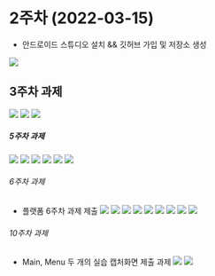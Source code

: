 # 2주차 (2022-03-15)
- 안드로이드 스튜디오 설치 && 깃허브 가입 및 저장소 생성

<img width="" height="" src="./pic/2st.png"></img>


## 3주차 과제
<img width="" height="" src="./pic/3주차_메인.png"> </img>
<img width="" height="" src="./pic/3주차_네이버.png"> </img>
<img width="" height="" src="./pic/3주차_전화걸기.png"> </img>

##### 5주차 과제
<img width="" height="" src="./pic/플랫폼실습이미지1.png"> </img>
<img width="" height="" src="./pic/플랫폼실습이미지.png"> </img>
<img width="" height="" src="./pic/플랫폼activity1.png"> </img>
<img width="" height="" src="./pic/플랫폼activity2.png"> </img>
<img width="" height="" src="./pic/플랫폼mainactivity1.png"> </img>
<img width="" height="" src="./pic/플랫폼mainactivity2.png"> </img>

###### 6주차 과제 
- 플랫폼 6주차 과제 제출
<img width="" height="" src="./pic/플랫폼 activity1.png"> </img>
<img width="" height="" src="./pic/플랫폼 activity2.png"> </img>
<img width="" height="" src="./pic/플랫폼 activity3.png"> </img>
<img width="" height="" src="./pic/플랫폼 MainActivity1.png"> </img>
<img width="" height="" src="./pic/플랫폼 MainActivity2.png"> </img>
<img width="" height="" src="./pic/플랫폼 결과 이미지1.png"> </img>
<img width="" height="" src="./pic/플랫폼 결과 이미지2.png"> </img>
<img width="" height="" src="./pic/플랫폼 결과 이미지3.png"> </img>
<img width="" height="" src="./pic/플랫폼 결과 이미지4.png"> </img>


###### 10주차 과제 
-  Main, Menu 두 개의 실습 캡처화면 제출 과제
<img width="" height="" src="./pic/메뉴 화면.png"> </img>
<img width="" height="" src="./pic/.png"> </img>
